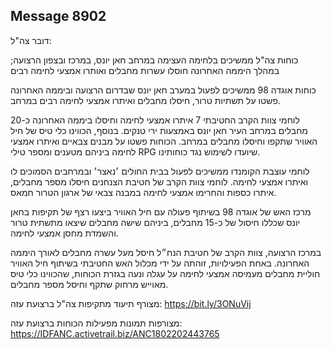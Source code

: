 ## Message 8902

דובר צה"ל:

כוחות צה"ל ממשיכים בלחימה העצימה במרחב חאן יונס, במרכז ובצפון הרצועה; במהלך היממה האחרונה חוסלו עשרות מחבלים ואותרו אמצעי לחימה רבים

כוחות אוגדה 98 ממשיכים לפעול במערב חאן יונס שבדרום הרצועה וביממה האחרונה פשטו על תשתיות טרור, חיסלו מחבלים ואיתרו אמצעי לחימה רבים במרחב. 

לוחמי צוות הקרב החטיבתי 7 איתרו אמצעי לחימה וחיסלו ביממה האחרונה כ-20 מחבלים במרחב העיר חאן יונס באמצעות ירי טנקים. בנוסף, הכווינו כלי טיס של חיל האוויר שתקפו וחיסלו מחבלים במרחב. הכוחות פשטו על מבנים צבאיים ואיתרו אמצעי לחימה ביניהם מטענים ומספר טילי RPG שיועדו לשימוש נגד כוחותינו.

לוחמי עוצבת הקומנדו ממשיכים לפעול בבית החולים ׳נאצר׳ ובמרחבים הסמוכים לו ואיתרו אמצעי לחימה. לוחמי צוות הקרב של חטיבת הצנחנים חיסלו מספר מחבלים, איתרו כספות והחרימו אמצעי לחימה במבנה צבאי של ארגון הטרור חמאס.

מרכז האש של אוגדה 98 בשיתוף פעולה עם חיל האוויר ביצעו רצף של תקיפות בחאן יונס שכללו חיסול של כ-15 מחבלים, ביניהם שישה מחבלים שיצאו מתשתית טרור והשמדת מחסן אמצעי לחימה.

במרכז הרצועה, צוות הקרב של חטיבת הנח״ל חיסל מעל עשרה מחבלים לאורך היממה האחרונה.
באחת הפעילויות, זוהתה על ידי מכלול האש החטיבתי בשיתוף חיל האוויר חוליית מחבלים מעמיסה אמצעי לחימה על עגלה ונעה בגזרת הכוחות, שהכווינו כלי טיס מאוייש מרחוק שתקף וחיסל מספר מחבלים.

מצורף תיעוד מתקיפות צה"ל ברצועת עזה: https://bit.ly/3ONuVij

מצורפות תמונות מפעילות הכוחות ברצועת עזה: https://IDFANC.activetrail.biz/ANC1802202443765


